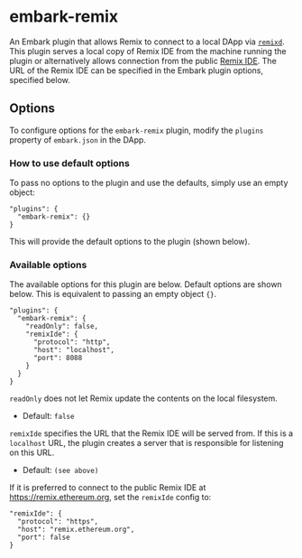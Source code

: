 # embark-remix
An Embark plugin that allows Remix to connect to a local DApp via [`remixd`](https://github.com/ethereum/remixd). This plugin serves a local copy of Remix IDE from the machine running the plugin or alternatively allows connection from the public [Remix IDE](https://remix.ethereum.org). The URL of the Remix IDE can be specified in the Embark plugin options, specified below.

## Options
To configure options for the `embark-remix` plugin, modify the `plugins` property of `embark.json` in the DApp.

### How to use default options
To pass no options to the plugin and use the defaults, simply use an empty object:
```
"plugins": {
  "embark-remix": {}
}
```
This will provide the default options to the plugin (shown below).

### Available options
The available options for this plugin are below. Default options are shown below. This is equivalent to passing an empty object `{}`.
```
"plugins": {
  "embark-remix": {
    "readOnly": false,
    "remixIde": {
      "protocol": "http",
      "host": "localhost",
      "port": 8088
    }
  }
}
```


`readOnly` does not let Remix update the contents on the local filesystem. 
 - Default: `false`

`remixIde` specifies the URL that the Remix IDE will be served from. If this is a `localhost` URL, the plugin creates a server that is responsible for listening on this URL. 
 - Default: `(see above)`

If it is preferred to connect to the public Remix IDE at https://remix.ethereum.org, set the `remixIde` config to:
```
"remixIde": {
  "protocol": "https",
  "host": "remix.ethereum.org",
  "port": false
}
```